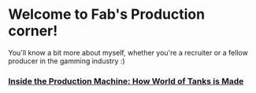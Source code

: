 # Welcome to Fab's Production corner!

You'll know a bit more about myself, whether you're a recruiter or a fellow producer in the gamming industry :)

### [Inside the Production Machine: How World of Tanks is Made](/fab-production/docs/posts/2025-04-11-game-production-wargaming)

